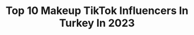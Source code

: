 ---
title: Top 10 Makeup TikTok Influencers In Turkey In 2023
description: >-
  Find top makeup TikTok influencers in Turkey in 2023. Most popular hashtags: #makeup #ke #fyp #kesfet.
platform: TikTok
hits: 47
text_top: Identify the top-rated TikTok profiles on inBeat.
text_bottom: Our search engine has 47 TikTok influencers like this in Turkey for you to collaborate.
profiles:
  - username: "meryemmercann"
    fullname: >-
      Meryem Mercan
    bio: >-
      Makeup Artist #teameryemercan İnstagram👇🏼
    location: "Turkey"
    followers: 94700
    engagement: 409
    commentsToLikes: 0.035093
    id: ck8kkl3syzsxy0j786fdiiazd
    verified: false
    hashtags: "#fyp, #spotify2020check, #yeniy, #shine"
  - username: "cerengvsgl"
    fullname: >-
      Ceren
    bio: >-
      🇹🇷 İnstagram : @cerengvs @cgvs.makeup DOLAP:cerengavasoglu
    location: "Turkey"
    followers: 55600
    engagement: 658
    commentsToLikes: 0.017240
    id: ckbakqfvdbp960j23gm7898hd
    verified: false
    hashtags: "#fyp, #ke, #makeupcheck, #makeup"
  - username: "fanz_nourmar5_youtube"
    fullname: >-
      NourMar5
    bio: >-
      
    location: "Turkey"
    followers: 3433
    engagement: 1300
    commentsToLikes: 0.038335
    id: ckbeus6dne89n0j23lv8lbdrf
    verified: false
    hashtags: "#fihaalsong, #btsarmy, #for, #ff"
  - username: "_piinnaarr"
    fullname: >-
      PINNARR🦋. XXİV
    bio: >-
      MERSİN / YENİPAZAR 𝐍𝐢𝐲𝐞𝐭𝐢𝐧𝐢𝐳 𝐊𝐚𝐝𝐞𝐫𝐢𝐧𝐢𝐳 𝐎𝐥 ❤️🔐
    location: "Turkey"
    followers: 11200
    engagement: 1638
    commentsToLikes: 0.021841
    id: ckb98acwxrga90j23vc6t1ju5
    verified: false
    hashtags: "#pefc, #sirnak, #mersinnn, #onecikanlar"
  - username: "salmgoane"
    fullname: >-
      الرسام سالم جوعانة
    bio: >-
      سوري وأفتخر طلب الرسم على انستا salimgoane تابعوني على يوتيوب لتعلم وطلبات الرسم
    location: "Turkey"
    followers: 435900
    engagement: 1012
    commentsToLikes: 0.043602
    id: ckb8y1w57d6n00j23a9vhfqk3
    verified: false
    hashtags: "#music, #foryou, #tiktok, #duet"
  - username: "wildrose_baby"
    fullname: >-
      Nur
    bio: >-
      Check my instagram > @wildrose_baby 🌹 Gardrops > WildRoseBaby 🌹
    location: "Turkey"
    followers: 94500
    engagement: 717
    commentsToLikes: 0.028665
    id: ckbf8mo6sz4t90j23epttzrwi
    verified: false
    hashtags: "#beni, #fyp, #makyaj, #bur"
  - username: "adrianalima_"
    fullname: >-
      ADRIANA LIMA
    bio: >-
      
    location: "Turkey"
    followers: 15600
    engagement: 559
    commentsToLikes: 0.047907
    id: ck9215mx2gygc0j78ttscmyov
    verified: false
    hashtags: "#vogue, #tiktokdance, #kesfet, #maybellinechallenge"
  - username: "vegantegan"
    fullname: >-
      Vegan Tegan
    bio: >-
      Youtube ♀️ Parti Vlog Linkte 🤡
    location: "Turkey"
    followers: 9415
    engagement: 433
    commentsToLikes: 0.038691
    id: ckb9pn9hnkomj0j236pl21cte
    verified: false
    hashtags: "#benionecikartkesfet, #ke, #bodypositvity, #egirl"
  - username: "nzlcndmrcnkvvtl"
    fullname: >-
      N D K
    bio: >-
      Rıfkı 😼 Hakkı 😽 Sıtkı 🙀 Mother of 3 cats 😊😍
    location: "Turkey"
    followers: 6042
    engagement: 696
    commentsToLikes: 0.026883
    id: ckc91lf41ro3d0j23lfobtv2u
    verified: false
    hashtags: "#youtube, #ke, #makeup, #kedi"
  - username: "disappearinthesky"
    fullname: >-
      xrammsteinn
    bio: >-
      instagram: bersustundag
    location: "Turkey"
    followers: 148300
    engagement: 873
    commentsToLikes: 0.026789
    id: ckbq745fctgt10j23mthhj2jy
    verified: false
    hashtags: "#dance, #outfitchange, #comedy, #trend"
---